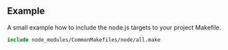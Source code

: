 ## Example

A small example how to include the node.js targets to your project Makefile.

```Makefile
include node_modules/CommonMakefiles/node/all.make
````
